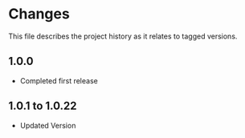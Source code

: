 # Changes
This file describes the project history as it relates to tagged versions.

## 1.0.0
- Completed first release

## 1.0.1 to 1.0.22
- Updated Version

